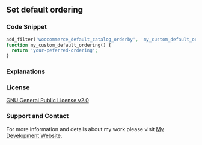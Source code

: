 ## Set default ordering

### Code Snippet

```php
add_filter('woocommerce_default_catalog_orderby', 'my_custom_default_ordering');
function my_custom_default_ordering() {
  return 'your-peferred-ordering';
}
```
### Explanations

### License

[GNU General Public License v2.0](https://github.com/dedewiweka/snippets/blob/main/LICENSE)

### Support and Contact

For more information and details about my work please visit [My Development Website](https://dede.wiweka.com/development).